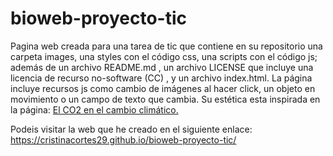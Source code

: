 # bioweb-proyecto-tic
Pagina web creada para una tarea de tic que contiene en su repositorio una carpeta images, una styles con el código css, una scripts con el código js; además de un archivo README.md , un archivo LICENSE que incluye una licencia de recurso no-software (CC) , y un archivo index.html.
La página incluye recursos js como cambio de imágenes al hacer click, un objeto en movimiento o un campo de texto que cambia. Su estética esta inspirada en la página: 
<a href="https://elpais.com/especiales/2019/el-co2-en-el-cambio-climatico/" title="Enlace a la página. Abre ventana nueva" target="_blank" > El CO2 en el cambio climático. </a>

Podeis visitar la web que he creado en el siguiente enlace: https://cristinacortes29.github.io/bioweb-proyecto-tic/
